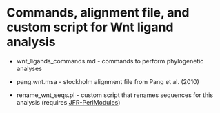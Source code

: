 # Commands, alignment file, and custom script for Wnt ligand analysis

* wnt_ligands_commands.md - commands to perform phylogenetic analyses

* pang.wnt.msa - stockholm alignment file from Pang et al. (2010)

* rename_wnt_seqs.pl - custom script that renames sequences for this analysis (requires [JFR-PerlModules](https://github.com/josephryan/JFR-PerlModules))

